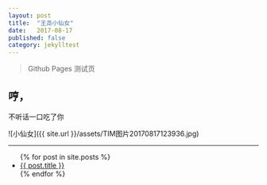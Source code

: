 ```yaml
---
layout: post
title:  "王尧小仙女"
date:   2017-08-17
published: false
category: jekylltest
---
```

> Github Pages 测试页

## 哼，
不听话一口吃了你

![小仙女]({{ site.url }}/assets/TIM图片20170817123936.jpg)

---

<ul>
  {% for post in site.posts %}
    <li>
      <a href="{{ post.url }}">{{ post.title }}</a>
    </li>
  {% endfor %}
</ul>
